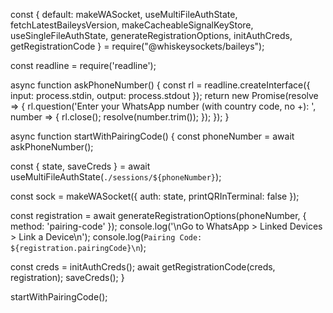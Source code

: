 const {
  default: makeWASocket,
  useMultiFileAuthState,
  fetchLatestBaileysVersion,
  makeCacheableSignalKeyStore,
  useSingleFileAuthState,
  generateRegistrationOptions,
  initAuthCreds,
  getRegistrationCode
} = require("@whiskeysockets/baileys");

const readline = require('readline');

async function askPhoneNumber() {
  const rl = readline.createInterface({
    input: process.stdin,
    output: process.stdout
  });
  return new Promise(resolve => {
    rl.question('Enter your WhatsApp number (with country code, no +): ', number => {
      rl.close();
      resolve(number.trim());
    });
  });
}

async function startWithPairingCode() {
  const phoneNumber = await askPhoneNumber();

  const { state, saveCreds } = await useMultiFileAuthState(`./sessions/${phoneNumber}`);

  const sock = makeWASocket({
    auth: state,
    printQRInTerminal: false
  });

  const registration = await generateRegistrationOptions(phoneNumber, { method: 'pairing-code' });
  console.log('\nGo to WhatsApp > Linked Devices > Link a Device\n');
  console.log(`Pairing Code: ${registration.pairingCode}\n`);

  const creds = initAuthCreds();
  await getRegistrationCode(creds, registration);
  saveCreds();
}

startWithPairingCode();
